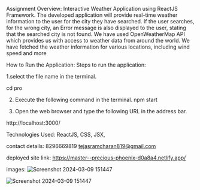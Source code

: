 Assignment Overview:
 Interactive Weather Application using ReactJS Framework. The developed application will provide real-time weather information to the user for the city they have searched. If the user searches, for the wrong city, an Error message is also displayed to the user, stating that the searched city is not found. We have used OpenWeatherMap API which provides us with access to weather data from around the world. We have fetched the weather information for various locations, including wind speed and more

How to Run the Application:
Steps to run the application:

1.select the file name in the terminal.

cd pro

2. Execute the following command in the terminal.
npm start

3. Open the web browser and type the following URL in the address bar.

http://localhost:3000/

Technologies Used:
ReactJS,
CSS,
JSX,

contact details:
8296669819
tejasramcharan819@gmail.com

deployed site link:
https://master--precious-phoenix-d0a8a4.netlify.app/


images:
![Screenshot 2024-03-09 151447](https://github.com/Tejasramcharan/simple-Weather-App/assets/132668791/961a1c38-5b46-4a27-a6e0-f2d6918ad81b)


![Screenshot 2024-03-09 151447](https://github.com/Tejasramcharan/simple-Weather-App/assets/132668791/f274fd65-7cce-4542-96b5-30c1488aa6c2)



